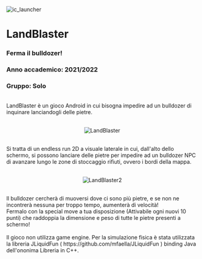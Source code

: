![ic_launcher](https://user-images.githubusercontent.com/20641545/150014045-dd981728-2dcc-443b-b888-5d662a816a28.png)
# LandBlaster 
### Ferma il bulldozer!
### Anno accademico: 2021/2022
### Gruppo: Solo
<br />
LandBlaster è un gioco Android in cui bisogna impedire ad un bulldozer di inquinare lanciandogli delle pietre.  <br /> <br />
<p align="center">
  <img src="https://user-images.githubusercontent.com/20641545/150017755-fbb775cb-4411-434d-8445-366519cbb60b.png" alt="LandBlaster"/>
</p>
<br />
Si tratta di un endless run 2D a visuale laterale in cui, dall'alto dello schermo, si possono lanciare delle pietre per impedire ad un bulldozer NPC di avanzare lungo le zone di stoccaggio rifiuti, ovvero i bordi della mappa. <br /> <br />
<p align="center">
  <img src="https://user-images.githubusercontent.com/20641545/150018906-dc692fb7-6568-4c10-bb8f-9248632c108c.png" alt="LandBlaster2"/>
</p>
<br />
Il bulldozer cercherà di muoversi dove ci sono più pietre, e se non ne incontrerà nessuna per troppo tempo, aumenterà di velocità! <br />
Fermalo con la special move a tua disposizione (Attivabile ogni nuovi 10 punti) che raddoppia la dimensione e peso di tutte le pietre presenti a schermo! <br /> <br />
Il gioco non utilizza game engine.
Per la simulazione fisica è stata utilizzata la libreria JLiquidFun ( https://github.com/mfaella/JLiquidFun ) binding Java dell'ononima Libreria in C++.<br />
